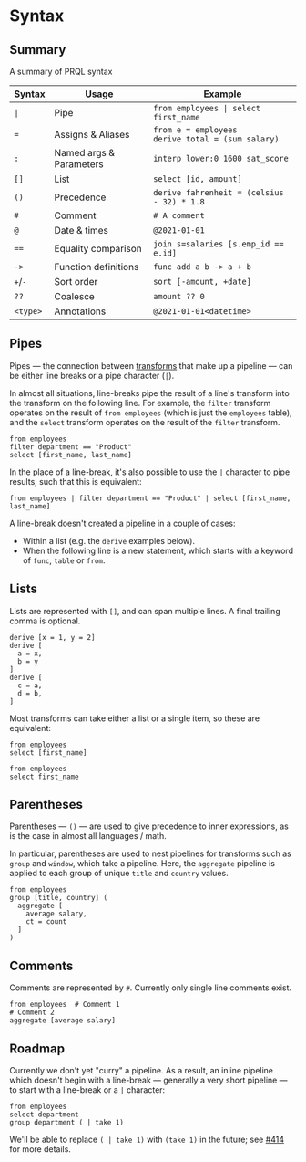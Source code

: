# Syntax

## Summary

A summary of PRQL syntax
<!-- The `|` characters need to be escaped, and surrounded with tags rather than backticks -->
| Syntax          | Usage                   | Example                                                 |
| --------------- | ----------------------- | ------------------------------------------------------- |
| <code>\|</code> | Pipe                    | <code>from employees \| select first_name</code>        |
| `=`             | Assigns & Aliases       | `from e = employees` <br> `derive total = (sum salary)` |
| `:`             | Named args & Parameters | `interp lower:0 1600 sat_score`                         |
| `[]`            | List                    | `select [id, amount]`                                   |
| `()`            | Precedence              | `derive fahrenheit = (celsius - 32) * 1.8`              |
| `#`             | Comment                 | `# A comment`                                           |
| `@`             | Date & times            | `@2021-01-01`                                           |
| `==`            | Equality comparison     | `join s=salaries [s.emp_id == e.id]`                    |
| `->`            | Function definitions    | `func add a b -> a + b`                                 |
| `+`/`-`         | Sort order              | `sort [-amount, +date]`                                 |
| `??`            | Coalesce                | `amount ?? 0`                                           |
| `<type>`        | Annotations             | `@2021-01-01<datetime>`                                 |

## Pipes

Pipes — the connection between [transforms](../transforms.md) that make up a
pipeline — can be either line breaks or a pipe character (`|`).

In almost all situations, line-breaks pipe the result of a line's transform into the transform on
the following line. For example, the `filter` transform operates on the result
of `from employees` (which is just the `employees` table), and the `select` transform operates on
the result of the `filter` transform.

```prql
from employees
filter department == "Product"
select [first_name, last_name]
```

In the place of a line-break, it's also possible to use the `|` character to
pipe results, such that this is equivalent:

```prql
from employees | filter department == "Product" | select [first_name, last_name]
```

A line-break doesn't created a pipeline in a couple of cases:

- Within a list (e.g. the `derive` examples below).
- When the following line is a new statement, which starts with a keyword of
  `func`, `table` or `from`.

## Lists

Lists are represented with `[]`, and can span multiple lines. A final trailing
comma is optional.

```prql
derive [x = 1, y = 2]
derive [
  a = x,
  b = y
]
derive [
  c = a,
  d = b,
]
```

Most transforms can take either a list or a single item, so these are
equivalent:

```prql
from employees
select [first_name] 
```

```prql
from employees
select first_name 
```

## Parentheses

Parentheses — `()` — are used to give precedence to inner expressions, as is the
case in almost all languages / math.

In particular, parentheses are used to nest pipelines for transforms such as
`group` and `window`, which take a pipeline. Here, the `aggregate` pipeline is
applied to each group of unique `title` and `country` values.

```prql
from employees
group [title, country] (
  aggregate [
    average salary,
    ct = count
  ]
)
```

## Comments

Comments are represented by `#`. Currently only single line comments exist.

```prql
from employees  # Comment 1
# Comment 2
aggregate [average salary]
```

## Roadmap

Currently we don't yet "curry" a pipeline. As a result, an inline pipeline which
doesn't begin with a line-break — generally a very short pipeline —
to start with a line-break or a `|` character:

```prql
from employees
select department
group department ( | take 1)
```

We'll be able to replace `( | take 1)` with `(take 1)` in the future; see
[#414](https://github.com/prql/prql/issues/414) for more details.
